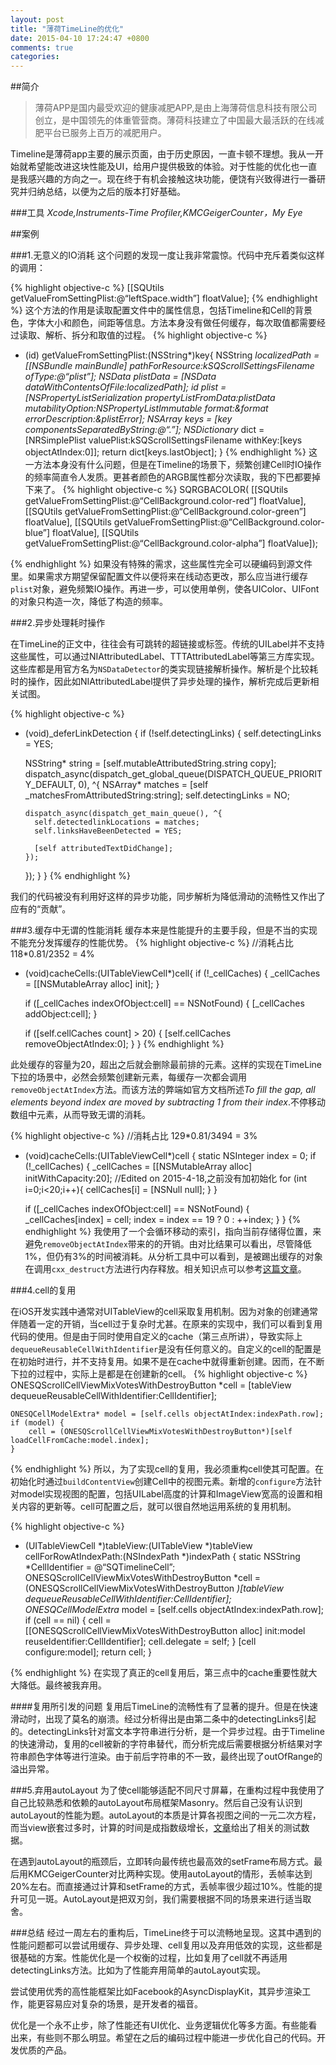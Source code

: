 ```yaml
---
layout: post
title: "薄荷TimeLine的优化"
date: 2015-04-10 17:24:47 +0800
comments: true
categories: 
---
```


##简介

>薄荷APP是国内最受欢迎的健康减肥APP,是由上海薄荷信息科技有限公司创立，是中国领先的体重管营商。薄荷科技建立了中国最大最活跃的在线减肥平台已服务上百万的减肥用户。

Timeline是薄荷app主要的展示页面，由于历史原因，一直卡顿不理想。我从一开始就希望能改进这块性能及UI，给用户提供极致的体验。对于性能的优化也一直是我感兴趣的方向之一。现在终于有机会接触这块功能，便饶有兴致得进行一番研究并归纳总结，以便为之后的版本打好基础。

###工具
*Xcode,Instruments-Time Profiler,KMCGeigerCounter，My Eye*

##案例

###1.无意义的IO消耗
这个问题的发现一度让我非常震惊。代码中充斥着类似这样的调用：

{% highlight objective-c %}
[[SQUtils getValueFromSettingPlist:@“leftSpace.width”] floatValue];
{% endhighlight %}
这个方法的作用是读取配置文件中的属性信息，包括Timeline和Cell的背景色，字体大小和颜色，间距等信息。方法本身没有做任何缓存，每次取值都需要经过读取、解析、拆分和取值的过程。
{% highlight objective-c %}
+ (id) getValueFromSettingPlist:(NSString*)key{
		NSString *localizedPath = [[NSBundle mainBundle] pathForResource:kSQScrollSettingsFilename ofType:@“plist”];
		NSData *plistData = [NSData dataWithContentsOfFile:localizedPath];
		id plist = [NSPropertyListSerialization propertyListFromData:plistData mutabilityOption:NSPropertyListImmutable format:&format errorDescription:&plistError];
		NSArray* keys = [key componentsSeparatedByString:@“.”];
		NSDictionary* dict = [NRSimplePlist valuePlist:kSQScrollSettingsFilename withKey:[keys objectAtIndex:0]];
		return dict[keys.lastObject];
}
{% endhighlight %}
这一方法本身没有什么问题，但是在Timeline的场景下，频繁创建Cell时IO操作的频率简直令人发质。更甚者颜色的ARGB属性都分次读取，我的下巴都要掉下来了。
{% highlight objective-c %}
SQRGBACOLOR(
[[SQUtils getValueFromSettingPlist:@“CellBackground.color-red”] floatValue],
[[SQUtils getValueFromSettingPlist:@“CellBackground.color-green”] floatValue],
[[SQUtils getValueFromSettingPlist:@“CellBackground.color-blue”] floatValue],
[[SQUtils getValueFromSettingPlist:@“CellBackground.color-alpha”] floatValue]);

{% endhighlight %}
如果没有特殊的需求，这些属性完全可以硬编码到源文件里。如果需求方期望保留配置文件以便将来在线动态更改，那么应当进行缓存`plist`对象，避免频繁IO操作。再进一步，可以使用单例，使各UIColor、UIFont的对象只构造一次，降低了构造的频率。

###2.异步处理耗时操作

在TimeLine的正文中，往往会有可跳转的超链接或标签。传统的UILabel并不支持这些属性，可以通过NIAttributedLabel、TTTAttributedLabel等第三方库实现。这些库都是用官方名为`NSDataDetector`的类实现链接解析操作。解析是个比较耗时的操作，因此如NIAttributedLabel提供了异步处理的操作，解析完成后更新相关试图。

{% highlight objective-c %}
- (void)_deferLinkDetection {
  if (!self.detectingLinks) {
    self.detectingLinks = YES;

    NSString* string = [self.mutableAttributedString.string copy];
    dispatch_async(dispatch_get_global_queue(DISPATCH_QUEUE_PRIORITY_DEFAULT, 0), ^{
      NSArray* matches = [self _matchesFromAttributedString:string];
      self.detectingLinks = NO;

      dispatch_async(dispatch_get_main_queue(), ^{
        self.detectedlinkLocations = matches;
        self.linksHaveBeenDetected = YES;

        [self attributedTextDidChange];
      });
    });
  }
}
{% endhighlight %}

我们的代码被没有利用好这样的异步功能，同步解析为降低滑动的流畅性又作出了应有的“贡献”。

###3.缓存中无谓的性能消耗
缓存本来是性能提升的主要手段，但是不当的实现不能充分发挥缓存的性能优势。
{% highlight objective-c %}
//消耗占比 118*0.81/2352 = 4% 
- (void)cacheCells:(UITableViewCell*)cell{
    if (!_cellCaches) {
        _cellCaches = [[NSMutableArray alloc] init];
    }
    
    if ([_cellCaches indexOfObject:cell] == NSNotFound) {
        [_cellCaches addObject:cell];
    }

    if ([self.cellCaches count] > 20) {
        [self.cellCaches removeObjectAtIndex:0];
    }
}
{% endhighlight %}

此处缓存的容量为20，超出之后就会删除最前排的元素。这样的实现在TimeLine下拉的场景中，必然会频繁创建新元素，每缓存一次都会调用`removeObjectAtIndex`方法。而该方法的弊端如官方文档所述*To fill the gap, all elements beyond index are moved by subtracting 1 from their index*.不停移动数组中元素，从而导致无谓的消耗。

{% highlight objective-c %}
//消耗占比 129*0.81/3494 = 3%
- (void)cacheCells:(UITableViewCell*)cell {
    static NSInteger index = 0;
    if (!_cellCaches) {
        _cellCaches = [[NSMutableArray alloc] initWithCapacity:20];
//Edited on 2015-4-18,之前没有加初始化
		for (int i=0;i<20;i++){
				cellCaches[i] = [NSNull null];
			}
    }

    if ([_cellCaches indexOfObject:cell] == NSNotFound) {
        _cellCaches[index] = cell;
        index = index == 19 ? 0 : ++index;
    }
}
{% endhighlight %}
我使用了一个会循环移动的索引，指向当前存储得位置，来避免`removeObjectAtIndex`带来的的开销。由对比结果可以看出，尽管降低1%，但仍有3%的时间被消耗。从分析工具中可以看到，是被踢出缓存的对象在调用`cxx_destruct`方法进行内存释放。相关知识点可以参考[这篇文章](http://blog.sunnyxx.com/2014/04/02/objc_dig_arc_dealloc/)。

###4.cell的复用

在iOS开发实践中通常对UITableView的cell采取复用机制。因为对象的创建通常伴随着一定的开销，当cell过于复杂时尤甚。在原来的实现中，我们可以看到复用代码的使用。但是由于同时使用自定义的cache（第三点所讲），导致实际上`dequeueReusableCellWithIdentifier`是没有任何意义的。自定义的cell的配置是在初始时进行，并不支持复用。如果不是在cache中就得重新创建。因而，在不断下拉的过程中，实际上是都是在创建新的cell。
{% highlight objective-c %}
    ONESQScrollCellViewMixVotesWithDestroyButton *cell = [tableView dequeueReusableCellWithIdentifier:CellIdentifier];

    ONESQCellModelExtra* model = [self.cells objectAtIndex:indexPath.row];
    if (model) {
        cell = (ONESQScrollCellViewMixVotesWithDestroyButton*)[self loadCellFromCache:model.index];
    }

{% endhighlight %}
所以，为了实现cell的复用，我必须重构cell使其可配置。在初始化时通过`buildContentView`创建Cell中的视图元素。新增的`configure`方法针对model实现视图的配置，包括UILabel高度的计算和ImageView宽高的设置和相关内容的更新等。cell可配置之后，就可以很自然地运用系统的复用机制。

{% highlight objective-c %}
- (UITableViewCell *)tableView:(UITableView *)tableView cellForRowAtIndexPath:(NSIndexPath *)indexPath {
  static NSString *CellIdentifier = @“SQTimelineCell”;
	ONESQScrollCellViewMixVotesWithDestroyButton *cell = (ONESQScrollCellViewMixVotesWithDestroyButton *)[tableView dequeueReusableCellWithIdentifier:CellIdentifier];
  ONESQCellModelExtra* model = [self.cells objectAtIndex:indexPath.row];
	if (cell == nil) {
        cell = [[ONESQScrollCellViewMixVotesWithDestroyButton alloc] init:model reuseIdentifier:CellIdentifier];
        cell.delegate = self;
	}
  [cell configure:model];
	return cell;
}

{% endhighlight %}
在实现了真正的cell复用后，第三点中的cache重要性就大大降低。最终被我弃用。

####复用所引发的问题
复用后TimeLine的流畅性有了显著的提升。但是在快速滑动时，出现了莫名的崩溃。经过分析得出是由第二条中的detectingLinks引起的。detectingLinks针对富文本字符串进行分析，是一个异步过程。由于Timeline的快速滑动，复用的cell被新的字符串替代，而分析完成后需要根据分析结果对字符串颜色字体等进行渲染。由于前后字符串的不一致，最终出现了outOfRange的溢出异常。

###5.弃用autoLayout
为了使cell能够适配不同尺寸屏幕，在重构过程中我使用了自己比较熟悉和依赖的autoLayout布局框架Masonry。然后自己没有认识到autoLayout的性能为题。autoLayout的本质是计算各视图之间的一元二次方程，而当view嵌套过多时，计算的时间是成指数级增长，[文章](http://pilky.me/36/)给出了相关的测试数据。

在遇到autoLayout的瓶颈后，立即转向最传统也最高效的setFrame布局方式。最后用KMCGeigerCounter对比两种实现。使用autoLayout的情形，丢帧率达到20%左右。而直接通过计算和setFrame的方式，丢帧率很少超过10%。性能的提升可见一斑。AutoLayout是把双刃剑，我们需要根据不同的场景来进行适当取舍。

###总结
经过一周左右的重构后，TimeLine终于可以流畅地呈现。这其中遇到的性能问题都可以尝试用缓存、异步处理、cell复用以及弃用低效的实现，这些都是很基础的方案。性能优化是一个权衡的过程，比如复用了cell就不再适用detectingLinks方法。比如为了性能弃用简单的autoLayout实现。

尝试使用优秀的高性能框架比如Facebook的AsyncDisplayKit，其异步渲染工作，能更容易应对复杂的场景，是开发者的福音。

优化是一个永不止步，除了性能还有UI优化、业务逻辑优化等多方面。有些能看出来，有些则不那么明显。希望在之后的编码过程中能进一步优化自己的代码。开发优质的产品。